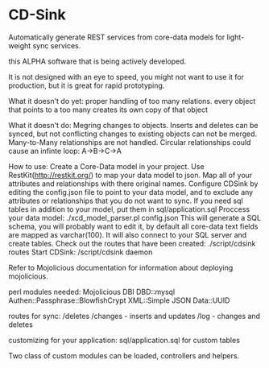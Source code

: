 CD-Sink
=======

Automatically generate REST services from core-data models for light-weight sync services.

this ALPHA software that is being actively developed.

It is not designed with an eye to speed, you might not want to use it for production, but it is great for rapid prototyping.

What it doesn't do yet:
proper handling of too many relations.  every object that points to a too many creates its own copy of that object

What it doesn't do:
Megring changes to objects.
Inserts and deletes can be synced, but not conflicting changes to existing objects can not be merged.
Many-to-Many relationships are not handled.
Circular relationships could cause an infinte loop: A->B->C->A


How to use:
Create a Core-Data model in your project.
Use RestKit(http://restkit.org/) to map your data model to json.  Map all of your attributes and relationships with there original names.
Configure CDSink by editing the config.json file to point to your data model, and to exclude any attributes or relationships that
you do not want to sync.
If you need sql tables in addition to your model, put them in sql/application.sql
Proccess your data model: ./xcd_model_parser.pl config.json
This will generate a SQL schema, you will probably want to edit it, by default all core-data text fields are mapped as varchar(100).
It will also connect to your SQL server and create tables.
Check out the routes that have been created: ./script/cdsink routes
Start CDSink: /script/cdsink daemon

Refer to Mojolicious documentation for information about deploying mojolicious.

perl modules needed:
Mojolicious
DBI
DBD::mysql
Authen::Passphrase::BlowfishCrypt
XML::Simple
JSON
Data::UUID

routes for sync:
/deletes
/changes - inserts and updates
/log - changes and deletes

customizing for your application:
sql/application.sql for custom tables

Two class of custom modules can be loaded, controllers and helpers.
